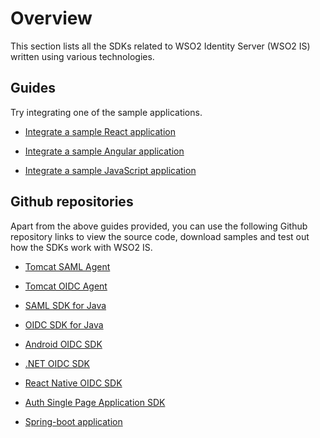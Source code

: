 # Overview

This section lists all the SDKs related to WSO2 Identity Server (WSO2 IS) written using various technologies. 

## Guides

Try integrating one of the sample applications.

- [Integrate a sample React application](../sdks/start-integrating-apps/integrate-a-react-app.md)

- [Integrate a sample Angular application](../sdks/start-integrating-apps/integrate-an-angular-app.md)

- [Integrate a sample JavaScript application](../sdks/start-integrating-apps/integrate-a-js-app.md)


## Github repositories

Apart from the above guides provided, you can use the following Github repository links to view the source code, download samples and test out how the SDKs work with WSO2 IS.

- [Tomcat SAML Agent](https://github.com/asgardeo/asgardeo-tomcat-saml-agent)

- [Tomcat OIDC Agent](https://github.com/asgardeo/asgardeo-tomcat-oidc-agent)

- [SAML SDK for Java](https://github.com/asgardeo/asgardeo-java-saml-sdk)

- [OIDC SDK for Java](https://github.com/asgardeo/asgardeo-java-oidc-sdk)

- [Android OIDC SDK](https://github.com/asgardeo/asgardeo-android-oidc-sdk)

- [.NET OIDC SDK](https://github.com/asgardeo/asgardeo-dotnet-oidc-sdk)

- [React Native OIDC SDK](https://github.com/asgardeo/asgardeo-react-native-oidc-sdk)

- [Auth Single Page Application SDK](https://github.com/asgardeo/asgardeo-auth-spa-sdk)

- [Spring-boot application](https://github.com/wso2-extensions/identity-samples-spring-boot)






